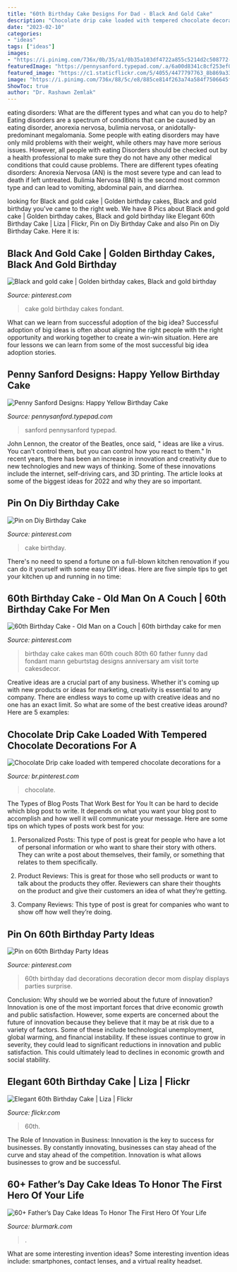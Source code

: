 ```yaml
---
title: "60th Birthday Cake Designs For Dad - Black And Gold Cake"
description: "Chocolate drip cake loaded with tempered chocolate decorations for a"
date: "2023-02-10"
categories:
- "ideas"
tags: ["ideas"]
images:
- "https://i.pinimg.com/736x/0b/35/a1/0b35a103df4722a855c5214d2c508772--th-birthday-cakes-christmas-cakes.jpg"
featuredImage: "https://pennysanford.typepad.com/.a/6a00d8341c8cf253ef019aff925e30970d-600wi"
featured_image: "https://c1.staticflickr.com/5/4055/4477797763_8b869a3363_b.jpg"
image: "https://i.pinimg.com/736x/88/5c/e8/885ce814f263a74a584f7506645f115d.jpg"
ShowToc: true
author: "Dr. Rashawn Zemlak"
---
```



eating disorders: What are the different types and what can you do to help?
Eating disorders are a spectrum of conditions that can be caused by an eating disorder, anorexia nervosa, bulimia nervosa, or anidotally-predominant megalomania. Some people with eating disorders may have only mild problems with their weight, while others may have more serious issues. However, all people with eating Disorders should be checked out by a health professional to make sure they do not have any other medical conditions that could cause problems. 
There are different types ofeating disorders: Anorexia Nervosa (AN) is the most severe type and can lead to death if left untreated. Bulimia Nervosa (BN) is the second most common type and can lead to vomiting, abdominal pain, and diarrhea.

	

		
looking for Black and gold cake | Golden birthday cakes, Black and gold birthday you've came to the right web. We have 8 Pics about Black and gold cake | Golden birthday cakes, Black and gold birthday like Elegant 60th Birthday Cake | Liza | Flickr, Pin on Diy Birthday Cake and also Pin on Diy Birthday Cake. Here it is:
		
    
## Black And Gold Cake | Golden Birthday Cakes, Black And Gold Birthday

<img loading=lazy src="https://i.pinimg.com/736x/3f/f0/85/3ff0851f4a540a872b057a444587f431--birthday-cake-fondant-woman-th-birthday-cakes-women.jpg" onerror="this.onerror=null;this.src='https://tse1.mm.bing.net/th?id=OIP.ndpVVlKZYlxymrn5VTEmugHaJ3&amp;pid=15.1';" alt="Black and gold cake | Golden birthday cakes, Black and gold birthday">

_Source: pinterest.com_

>cake gold birthday cakes fondant. 

	

What can we learn from successful adoption of the big idea?
Successful adoption of big ideas is often about aligning the right people with the right opportunity and working together to create a win-win situation. Here are four lessons we can learn from some of the most successful big idea adoption stories.

    
## Penny Sanford Designs: Happy Yellow Birthday Cake

<img loading=lazy src="https://pennysanford.typepad.com/.a/6a00d8341c8cf253ef019aff925e30970d-600wi" onerror="this.onerror=null;this.src='https://tse2.mm.bing.net/th?id=OIP.FVhxkE8IUMKWmcf2_tkogQAAAA&amp;pid=15.1';" alt="Penny Sanford Designs: Happy Yellow Birthday Cake">

_Source: pennysanford.typepad.com_

>sanford pennysanford typepad. 

	

John Lennon, the creator of the Beatles, once said, " ideas are like a virus. You can't control them, but you can control how you react to them." In recent years, there has been an increase in innovation and creativity due to new technologies and new ways of thinking. Some of these innovations include the internet, self-driving cars, and 3D printing. The article looks at some of the biggest ideas for 2022 and why they are so important.

    
## Pin On Diy Birthday Cake

<img loading=lazy src="https://i.pinimg.com/736x/30/75/b8/3075b82db37dd81e09a5775b4824bf8f.jpg" onerror="this.onerror=null;this.src='https://tse4.mm.bing.net/th?id=OIP.9dQNF9XpwkVtMliDBCy0LgHaJ3&amp;pid=15.1';" alt="Pin on Diy Birthday Cake">

_Source: pinterest.com_

>cake birthday. 

	

There's no need to spend a fortune on a full-blown kitchen renovation if you can do it yourself with some easy DIY ideas. Here are five simple tips to get your kitchen up and running in no time: 

    
## 60th Birthday Cake - Old Man On A Couch | 60th Birthday Cake For Men

<img loading=lazy src="https://i.pinimg.com/736x/0b/35/a1/0b35a103df4722a855c5214d2c508772--th-birthday-cakes-christmas-cakes.jpg" onerror="this.onerror=null;this.src='https://tse3.mm.bing.net/th?id=OIP.kF2p6DpyxKVBqLx8Vf-fcQHaHG&amp;pid=15.1';" alt="60th Birthday Cake - Old Man on a Couch | 60th birthday cake for men">

_Source: pinterest.com_

>birthday cake cakes man 60th couch 80th 60 father funny dad fondant mann geburtstag designs anniversary am visit torte cakesdecor. 

	

Creative ideas are a crucial part of any business. Whether it's coming up with new products or ideas for marketing, creativity is essential to any company. There are endless ways to come up with creative ideas and no one has an exact limit. So what are some of the best creative ideas around? Here are 5 examples: 

    
## Chocolate Drip Cake Loaded With Tempered Chocolate Decorations For A

<img loading=lazy src="https://i.pinimg.com/736x/44/fe/af/44feaf8b20765aed32378664fbb4c27b.jpg" onerror="this.onerror=null;this.src='https://tse2.mm.bing.net/th?id=OIP.Ai2qDyaNhtmUPPp_B8ARCwHaJ3&amp;pid=15.1';" alt="Chocolate Drip cake loaded with tempered chocolate decorations for a">

_Source: br.pinterest.com_

>chocolate. 

	

The Types of Blog Posts That Work Best for You
It can be hard to decide which blog post to write.  It depends on what you want your blog post to accomplish and how well it will communicate your message. Here are some tips on which types of posts work best for you:
1. Personalized Posts: This type of post is great for people who have a lot of personal information or who want to share their story with others. They can write a post about themselves, their family, or something that relates to them specifically.

2. Product Reviews: This is great for those who sell products or want to talk about the products they offer. Reviewers can share their thoughts on the product and give their customers an idea of what they’re getting.

3. Company Reviews: This type of post is great for companies who want to show off how well they’re doing.

    
## Pin On 60th Birthday Party Ideas

<img loading=lazy src="https://i.pinimg.com/736x/88/5c/e8/885ce814f263a74a584f7506645f115d.jpg" onerror="this.onerror=null;this.src='https://tse3.mm.bing.net/th?id=OIP.15_dI0elEkwMqBMrKxORTAHaJ3&amp;pid=15.1';" alt="Pin on 60th Birthday Party Ideas">

_Source: pinterest.com_

>60th birthday dad decorations decoration decor mom display displays parties surprise. 

	

Conclusion: Why should we be worried about the future of innovation?
Innovation is one of the most important forces that drive economic growth and public satisfaction. However, some experts are concerned about the future of innovation because they believe that it may be at risk due to a variety of factors. Some of these include technological unemployment, global warming, and financial instability. If these issues continue to grow in severity, they could lead to significant reductions in innovation and public satisfaction. This could ultimately lead to declines in economic growth and social stability.

    
## Elegant 60th Birthday Cake | Liza | Flickr

<img loading=lazy src="https://c1.staticflickr.com/5/4055/4477797763_8b869a3363_b.jpg" onerror="this.onerror=null;this.src='https://tse3.mm.bing.net/th?id=OIP.NiRh3wFNW83DG2u-PPQOmQHaLD&amp;pid=15.1';" alt="Elegant 60th Birthday Cake | Liza | Flickr">

_Source: flickr.com_

>60th. 

	

The Role of Innovation in Business:
Innovation is the key to success for businesses. By constantly innovating, businesses can stay ahead of the curve and stay ahead of the competition. Innovation is what allows businesses to grow and be successful.

    
## 60+ Father’s Day Cake Ideas To Honor The First Hero Of Your Life

<img loading=lazy src="https://www.blurmark.com/wp-content/uploads/2017/05/Interesting-Cake-Idea.jpg" onerror="this.onerror=null;this.src='https://tse4.mm.bing.net/th?id=OIP.9wboycE_pVbqtqk6hBUM6QHaJ7&amp;pid=15.1';" alt="60+ Father’s Day Cake Ideas To Honor The First Hero Of Your Life">

_Source: blurmark.com_

>. 

	

What are some interesting invention ideas?
Some interesting invention ideas include: smartphones, contact lenses, and a virtual reality headset.

